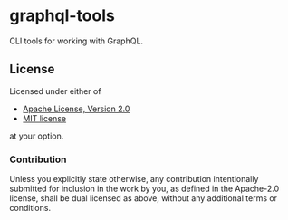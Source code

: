 # graphql-tools

CLI tools for working with GraphQL.

## License

Licensed under either of

- [Apache License, Version 2.0](LICENSE-APACHE)
- [MIT license](LICENSE-MIT)

at your option.

### Contribution

Unless you explicitly state otherwise, any contribution intentionally submitted
for inclusion in the work by you, as defined in the Apache-2.0 license, shall
be dual licensed as above, without any additional terms or conditions.

